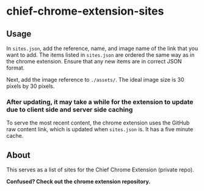 # chief-chrome-extension-sites

## Usage
In `sites.json`, add the reference, name, and image name of the link that you want to add. The items listed in `sites.json` are ordered the same way as in the chrome extension. Ensure that any new items are in correct JSON format. 

Next, add the image reference to `./assets/`. The ideal image size is 30 pixels by 30 pixels.

### After updating, it may take a while for the extension to update due to client side and server side caching
To serve the most recent content, the chrome extension uses the GitHub raw content link, which is updated when `sites.json` is. It has a five minute cache.

## About
This serves as a list of sites for the Chief Chrome Extension (private repo).

**Confused? Check out the chrome extension repository.**
